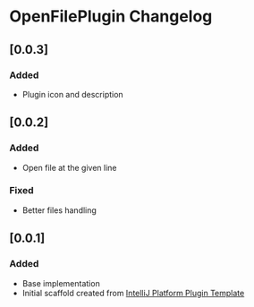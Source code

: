 <!-- Keep a Changelog guide -> https://keepachangelog.com -->

# OpenFilePlugin Changelog

## [0.0.3]
### Added
- Plugin icon and description

## [0.0.2]
### Added
- Open file at the given line

### Fixed
- Better files handling

## [0.0.1]
### Added
- Base implementation
- Initial scaffold created from [IntelliJ Platform Plugin Template](https://github.com/JetBrains/intellij-platform-plugin-template)
